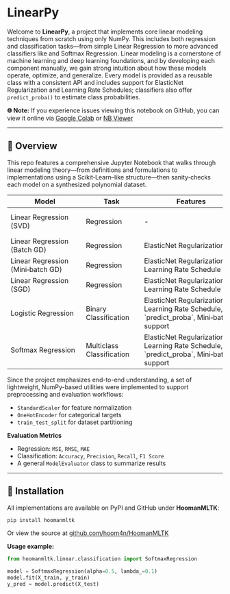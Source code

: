 # LinearPy

Welcome to **LinearPy**, a project that implements core linear modeling techniques from scratch using only NumPy. This includes both regression and classification tasks—from simple Linear Regression to more advanced classifiers like and Softmax Regression. Linear modeling is a cornerstone of machine learning and deep learning foundations, and by developing each component manually, we gain strong intuition about how these models operate, optimize, and generalize. Every model is provided as a reusable class with a consistent API and includes support for ElasticNet Regularization and Learning Rate Schedules; classifiers also offer `predict_proba()` to estimate class probabilities.

**🌐 Note:** If you experience issues viewing this notebook on GitHub, you can view it online via <a href="https://colab.research.google.com/github/hoom4n/LinearPy/blob/main/LinearPy.ipynb">Google Colab</a> or <a href="https://nbviewer.org/github/hoom4n/LinearPy/blob/main/LinearPy.ipynb"> NB Viewer</a>

---

## 📖 Overview

This repo features a comprehensive Jupyter Notebook that walks through linear modeling theory—from definitions and formulations to implementations using a Scikit‑Learn–like structure—then sanity‑checks each model on a synthesized polynomial dataset.

<table>
  <thead>
    <tr>
      <th style="min-width:160px;">Model</th>
      <th style="min-width:120px;">Task</th>
      <th style="min-width:220px;">Features</th>
      <th style="min-width:300px;">Description</th>
    </tr>
  </thead>
  <tbody>
    <tr>
      <td>Linear Regression (SVD)</td>
      <td>Regression</td>
      <td> - </td>
      <td style="word-break:break-word;">Solves for optimal weights using the Moore-Penrose pseudoinverse (closed‑form solution).</td>
    </tr>
    <tr>
      <td>Linear Regression (Batch GD)</td>
      <td>Regression</td>
      <td>ElasticNet Regularization</td>
      <td style="word-break:break-word;">Iteratively minimizes MSE using full‑batch gradient descent.</td>
    </tr>
    <tr>
      <td>Linear Regression (Mini‑batch GD)</td>
      <td>Regression</td>
      <td>ElasticNet Regularization, Learning Rate Schedule</td>
      <td style="word-break:break-word;">Minimizes MSE on mini‑batches with optional learning rate scheduling.</td>
    </tr>
    <tr>
      <td>Linear Regression (SGD)</td>
      <td>Regression</td>
      <td>ElasticNet Regularization, Learning Rate Schedule</td>
      <td style="word-break:break-word;">Updates weights per sample for fast or online learning.</td>
    </tr>
    <tr>
      <td>Logistic Regression</td>
      <td>Binary Classification</td>
      <td>ElasticNet Regularization, Learning Rate Schedule, `predict_proba`, Mini‑batch support</td>
      <td style="word-break:break-word;">Binary classifier trained via gradient descent on log‑loss.</td>
    </tr>
    <tr>
      <td>Softmax Regression</td>
      <td>Multiclass Classification</td>
      <td>ElasticNet Regularization, Learning Rate Schedule, `predict_proba`, Mini‑batch support</td>
      <td style="word-break:break-word;">Multiclass classifier using softmax activation and cross‑entropy loss.</td>
    </tr>
  </tbody>
</table>


Since the project emphasizes end-to-end understanding, a set of lightweight, NumPy-based utilities were implemented to support preprocessing and evaluation workflows:

* `StandardScaler` for feature normalization
* `OneHotEncoder` for categorical targets
* `train_test_split` for dataset partitioning

**Evaluation Metrics**

* Regression: `MSE`, `RMSE`, `MAE`
* Classification: `Accuracy`, `Precision`, `Recall`, `F1 Score`
* A general `ModelEvaluator` class to summarize results

---

## 🔧 Installation

All implementations are available on PyPI and GitHub under **HoomanMLTK**:

```bash
pip install hoomanmltk
````

Or view the source at
[github.com/hoom4n/HoomanMLTK](https://github.com/hoom4n/HoomanMLTK)

**Usage example:**

```python
from hoomanmltk.linear.classification import SoftmaxRegression

model = SoftmaxRegression(alpha=0.5, lambda_=0.1)
model.fit(X_train, y_train)
y_pred = model.predict(X_test)
```

```
```
